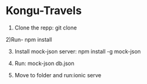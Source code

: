 # Kongu-Travels

1) Clone the repp: git clone 

2)Run- npm install

3) Install mock-json server: npm install -g mock-json

4) Run: mock-json db.json

5) Move to folder and run:ionic serve
